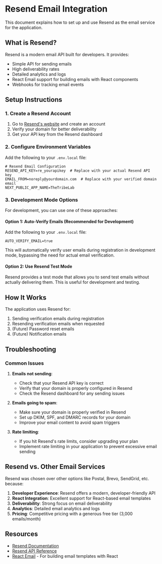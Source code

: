 # Resend Email Integration

This document explains how to set up and use Resend as the email service for the application.

## What is Resend?

Resend is a modern email API built for developers. It provides:
- Simple API for sending emails
- High deliverability rates
- Detailed analytics and logs
- React Email support for building emails with React components
- Webhooks for tracking email events

## Setup Instructions

### 1. Create a Resend Account

1. Go to [Resend's website](https://resend.com) and create an account
2. Verify your domain for better deliverability
3. Get your API key from the Resend dashboard

### 2. Configure Environment Variables

Add the following to your `.env.local` file:

```
# Resend Email Configuration
RESEND_API_KEY=re_yourapikey  # Replace with your actual Resend API key
EMAIL_FROM=noreply@yourdomain.com  # Replace with your verified domain email
NEXT_PUBLIC_APP_NAME=TheTribeLab
```

### 3. Development Mode Options

For development, you can use one of these approaches:

#### Option 1: Auto-Verify Emails (Recommended for Development)

Add the following to your `.env.local` file:

```
AUTO_VERIFY_EMAIL=true
```

This will automatically verify user emails during registration in development mode, bypassing the need for actual email verification.

#### Option 2: Use Resend Test Mode

Resend provides a test mode that allows you to send test emails without actually delivering them. This is useful for development and testing.

## How It Works

The application uses Resend for:
1. Sending verification emails during registration
2. Resending verification emails when requested
3. (Future) Password reset emails
4. (Future) Notification emails

## Troubleshooting

### Common Issues

1. **Emails not sending**:
   - Check that your Resend API key is correct
   - Verify that your domain is properly configured in Resend
   - Check the Resend dashboard for any sending issues

2. **Emails going to spam**:
   - Make sure your domain is properly verified in Resend
   - Set up DKIM, SPF, and DMARC records for your domain
   - Improve your email content to avoid spam triggers

3. **Rate limiting**:
   - If you hit Resend's rate limits, consider upgrading your plan
   - Implement rate limiting in your application to prevent excessive email sending

## Resend vs. Other Email Services

Resend was chosen over other options like Postal, Brevo, SendGrid, etc. because:

1. **Developer Experience**: Resend offers a modern, developer-friendly API
2. **React Integration**: Excellent support for React-based email templates
3. **Deliverability**: Strong focus on email deliverability
4. **Analytics**: Detailed email analytics and logs
5. **Pricing**: Competitive pricing with a generous free tier (3,000 emails/month)

## Resources

- [Resend Documentation](https://resend.com/docs)
- [Resend API Reference](https://resend.com/docs/api-reference/introduction)
- [React Email](https://react.email) - For building email templates with React
